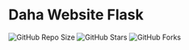 
# Daha Website Flask

![GitHub Repo Size](https://img.shields.io/github/repo-size/Mhadi-1382/daha-website-flask
)
![GitHub Stars](https://img.shields.io/github/stars/Mhadi-1382/daha-website-flask
)
![GitHub Forks](https://img.shields.io/github/forks/Mhadi-1382/daha-website-flask
)

<br>

